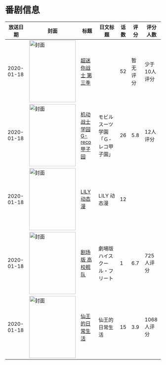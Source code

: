 # 番剧信息

|放送日期|封面|标题|日文标题|话数|评分|评分人数|
|---|---|---|---|---|---|---|
|2020-01-18|<img src="https://lain.bgm.tv/pic/cover/c/48/e3/478642_N3452.jpg" alt="封面" style="width:150px;height:200px;object-fit:cover;">|[超迷你战士 第三季](https://bangumi.tv/subject/478642)||52|暂无评分|少于10人评分|
|2020-01-18|<img src="https://lain.bgm.tv/pic/cover/c/a5/d2/415485_DJx7X.jpg" alt="封面" style="width:150px;height:200px;object-fit:cover;">|[机动战士学园 G-reco甲子园](https://bangumi.tv/subject/415485)|モビルスーツ学園「Ｇ-レコ甲子園」|26|5.8|12人评分|
|2020-01-18|<img src="https://lain.bgm.tv/pic/cover/c/c6/51/525842_UnRTu.jpg" alt="封面" style="width:150px;height:200px;object-fit:cover;">|[LILY 动态漫](https://bangumi.tv/subject/525842)|LILY 动态漫|12|||
|2020-01-18|<img src="https://lain.bgm.tv/pic/cover/c/c3/4a/242391_2U6gA.jpg" alt="封面" style="width:150px;height:200px;object-fit:cover;">|[剧场版 高校舰队](https://bangumi.tv/subject/242391)|劇場版 ハイスクール・フリート|1|6.7|725人评分|
|2020-01-18|<img src="https://lain.bgm.tv/pic/cover/c/ed/66/247977_CeyvC.jpg" alt="封面" style="width:150px;height:200px;object-fit:cover;">|[仙王的日常生活](https://bangumi.tv/subject/247977)|仙王的日常生活|15|3.9|1068人评分|
